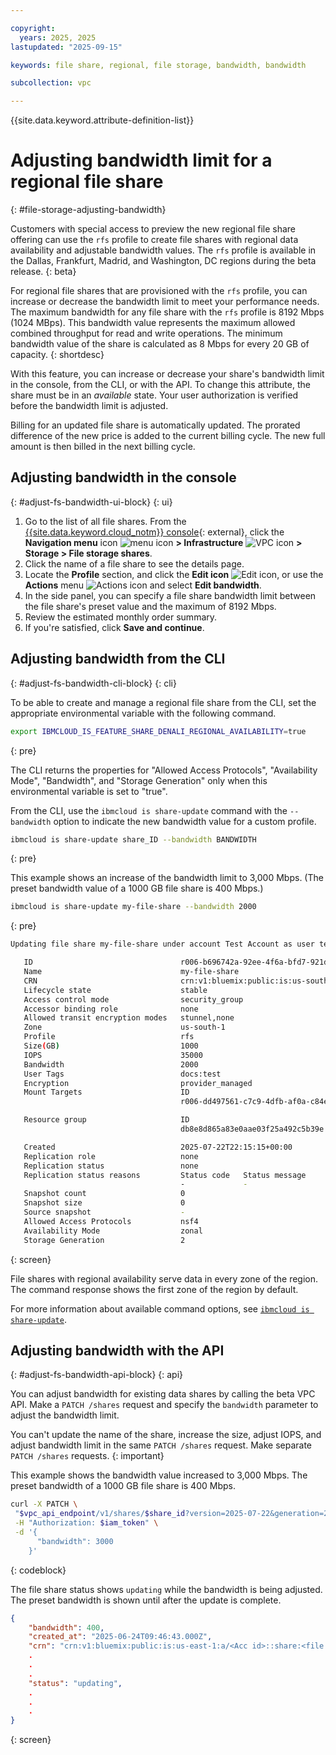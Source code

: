 ```yaml
---

copyright:
  years: 2025, 2025
lastupdated: "2025-09-15"

keywords: file share, regional, file storage, bandwidth, bandwidth

subcollection: vpc

---
```


{{site.data.keyword.attribute-definition-list}}

# Adjusting bandwidth limit for a regional file share
{: #file-storage-adjusting-bandwidth}

Customers with special access to preview the new regional file share offering can use the `rfs` profile to create file shares with regional data availability and adjustable bandwidth values. The `rfs` profile is available in the Dallas, Frankfurt, Madrid, and Washington, DC regions during the beta release.
{: beta}

For regional file shares that are provisioned with the `rfs` profile, you can increase or decrease the bandwidth limit to meet your performance needs. The maximum bandwidth for any file share with the `rfs` profile is 8192 Mbps (1024 MBps). This bandwidth value represents the maximum allowed combined throughput for read and write operations. The minimum bandwidth value of the share is calculated as 8 Mbps for every 20 GB of capacity.
{: shortdesc}

With this feature, you can increase or decrease your share's bandwidth limit in the console, from the CLI, or with the API. To change this attribute, the share must be in an _available_ state. Your user authorization is verified before the bandwidth limit is adjusted.

Billing for an updated file share is automatically updated. The prorated difference of the new price is added to the current billing cycle. The new full amount is then billed in the next billing cycle.

## Adjusting bandwidth in the console
{: #adjust-fs-bandwidth-ui-block}
{: ui}

1. Go to the list of all file shares. From the [{{site.data.keyword.cloud_notm}} console](/login){: external}, click the **Navigation menu** icon ![menu icon](../icons/icon_hamburger.svg) **> Infrastructure** ![VPC icon](../icons/vpc.svg) **> Storage > File storage shares**.
1. Click the name of a file share to see the details page.
1. Locate the **Profile** section, and click the **Edit icon** ![Edit icon](../icons/edit-tagging.svg "Edit"), or use the **Actions** menu ![Actions icon](../icons/action-menu-icon.svg "Actions") and select **Edit bandwidth**.
1. In the side panel, you can specify a file share bandwidth limit between the file share's preset value and the maximum of 8192 Mbps.
1. Review the estimated monthly order summary.
1. If you're satisfied, click **Save and continue**.

## Adjusting bandwidth from the CLI
{: #adjust-fs-bandwidth-cli-block}
{: cli}

To be able to create and manage a regional file share from the CLI, set the appropriate environmental variable with the following command.

```sh
export IBMCLOUD_IS_FEATURE_SHARE_DENALI_REGIONAL_AVAILABILITY=true
```
{: pre}

The CLI returns the properties for "Allowed Access Protocols", "Availability Mode", "Bandwidth", and "Storage Generation" only when this environmental variable is set to "true".

From the CLI, use the `ibmcloud is share-update` command with the `--bandwidth` option to indicate the new bandwidth value for a custom profile.

```sh
ibmcloud is share-update share_ID --bandwidth BANDWIDTH
```
{: pre}

This example shows an increase of the bandwidth limit to 3,000 Mbps. (The preset bandwidth value of a 1000 GB file share is 400 Mbps.)

```sh
ibmcloud is share-update my-file-share --bandwidth 2000
```
{: pre}

```sh
Updating file share my-file-share under account Test Account as user test.user@ibm.com...

   ID                                 r006-b696742a-92ee-4f6a-bfd7-921d6ddf8fa6
   Name                               my-file-share
   CRN                                crn:v1:bluemix:public:is:us-south-2:a/a1234567::share:r006-b696742a-92ee-4f6a-bfd7-921d6ddf8fa6
   Lifecycle state                    stable
   Access control mode                security_group
   Accessor binding role              none
   Allowed transit encryption modes   stunnel,none 
   Zone                               us-south-1
   Profile                            rfs
   Size(GB)                           1000
   IOPS                               35000
   Bandwidth                          2000
   User Tags                          docs:test
   Encryption                         provider_managed   
   Mount Targets                      ID                                          Name
                                      r006-dd497561-c7c9-4dfb-af0a-c84eeee78b61   my-cli-share-mount-target-1

   Resource group                     ID                                 Name
                                      db8e8d865a83e0aae03f25a492c5b39e   Default

   Created                            2025-07-22T22:15:15+00:00
   Replication role                   none
   Replication status                 none
   Replication status reasons         Status code   Status message
                                      -             -
   Snapshot count                     0
   Snapshot size                      0
   Source snapshot                    -  
   Allowed Access Protocols           nsf4   
   Availability Mode                  zonal   
   Storage Generation                 2    
```
{: screen}

File shares with regional availability serve data in every zone of the region. The command response shows the first zone of the region by default.

For more information about available command options, see [`ibmcloud is share-update`](/docs/cli?topic=cli-vpc-reference#share-update).

## Adjusting bandwidth with the API
{: #adjust-fs-bandwidth-api-block}
{: api}

You can adjust bandwidth for existing data shares by calling the beta VPC API. Make a `PATCH /shares` request and specify the `bandwidth` parameter to adjust the bandwidth limit.

You can't update the name of the share, increase the size, adjust IOPS, and adjust bandwidth limit in the same `PATCH /shares` request. Make separate `PATCH /shares` requests.
{: important}

This example shows the bandwidth value increased to 3,000 Mbps. The preset bandwidth of a 1000 GB file share is 400 Mbps.

```sh
curl -X PATCH \
 "$vpc_api_endpoint/v1/shares/$share_id?version=2025-07-22&generation=2&maturity=beta" \
 -H "Authorization: $iam_token" \
 -d '{
      "bandwidth": 3000
    }'
```
{: codeblock}

The file share status shows `updating` while the bandwidth is being adjusted. The preset bandwidth is shown until after the update is complete.

```json
{
	"bandwidth": 400,
	"created_at": "2025-06-24T09:46:43.000Z",
	"crn": "crn:v1:bluemix:public:is:us-east-1:a/<Acc id>::share:<file shareID>",
    .
    .
    .
	"status": "updating",
    .
    .
    .
}
```
{: screen}
